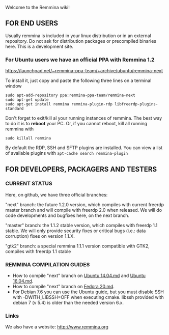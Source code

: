 Welcome to the Remmina wiki!

## FOR END USERS ##
Usually remmina is included in your linux distribution or in an external repository. Do not ask for distribution packages or precompiled binaries here. This is a development site.

### For Ubuntu users we have an official PPA with Remmina 1.2 ###
https://launchpad.net/~remmina-ppa-team/+archive/ubuntu/remmina-next

To install it, just copy and paste the following three lines on a terminal window
```
sudo apt-add-repository ppa:remmina-ppa-team/remmina-next
sudo apt-get update
sudo apt-get install remmina remmina-plugin-rdp libfreerdp-plugins-standard
```
Don't forget to exit/kill al your running instances of remmina. The best way to do it is to **reboot** your PC. Or, if you cannot reboot, kill all running remmina with
```
sudo killall remmina
```
By default the RDP, SSH and SFTP plugins are installed. You can view a list of available plugins with `apt-cache search remmina-plugin`

## FOR DEVELOPERS, PACKAGERS AND TESTERS ##
### CURRENT STATUS ###

Here, on github, we have three official branches:

"next" branch: the future 1.2.0 version, which compiles with current freerdp master branch and will compile with freerdp 2.0 when released. We will do code developments and bugfixes here, on the next branch.

"master" branch: the 1.1.2 stable version, which compiles with freerdp 1.1 stable. We will only provide security fixes or critical bugs (i.e.: data corruption) fixes on version 1.1.X.

"gtk2" branch: a special remmina 1.1.1 version compatible with GTK2, compiles with freerdp 1.1 stable

### REMMINA COMPILATION GUIDES ###

* How to compile "next" branch on [Ubuntu 14.04.md](Compile-on-Ubuntu-14.04) and [Ubuntu 16.04.md](Compile-on-Ubuntu-16.04).
* How to compile "next" branch on [Fedora 20.md](Compile-on-Fedora-20).
* For Debian 7.6 you can use the Ubuntu guide, but you must disable SSH with -DWITH_LIBSSH=OFF when executing cmake. libssh provided with debian 7 (v 5.4) is older than the needed version 6.x.

### Links ###
We also have a website: http://www.remmina.org
